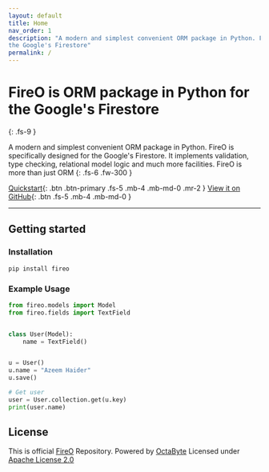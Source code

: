 ```yaml
---
layout: default
title: Home
nav_order: 1
description: "A modern and simplest convenient ORM package in Python. FireO is specifically designed for 
the Google's Firestore"
permalink: /
---
```


# FireO is ORM package in Python for the Google's Firestore
{: .fs-9 }

A modern and simplest convenient ORM package in Python. FireO is specifically designed for the Google's Firestore. 
It implements validation, type checking, relational model logic and much more facilities. 
FireO is more than just ORM
{: .fs-6 .fw-300 }

[Quickstart](/FireO/quick-start){: .btn .btn-primary .fs-5 .mb-4 .mb-md-0 .mr-2 } [View it on GitHub](https://github.com/octabytes/FireO){: .btn .fs-5 .mb-4 .mb-md-0 }

---

## Getting started

### Installation

```shell
pip install fireo
```

### Example Usage

```python
from fireo.models import Model
from fireo.fields import TextField


class User(Model):
    name = TextField()


u = User()
u.name = "Azeem Haider"
u.save()

# Get user
user = User.collection.get(u.key)
print(user.name)
```

## License

This is official [FireO](https://github.com/octabytes/FireO) Repository. Powered by [OctaByte](https://octabyte.io)
Licensed under [Apache License 2.0](https://github.com/octabytes/FireO/blob/master/LICENSE)